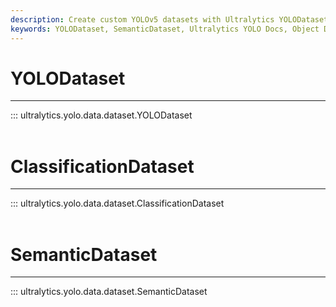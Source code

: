```yaml
---
description: Create custom YOLOv5 datasets with Ultralytics YOLODataset and SemanticDataset. Streamline your object detection and segmentation projects.
keywords: YOLODataset, SemanticDataset, Ultralytics YOLO Docs, Object Detection, Segmentation
---
```


# YOLODataset
---
::: ultralytics.yolo.data.dataset.YOLODataset
<br><br>

# ClassificationDataset
---
::: ultralytics.yolo.data.dataset.ClassificationDataset
<br><br>

# SemanticDataset
---
::: ultralytics.yolo.data.dataset.SemanticDataset
<br><br>
